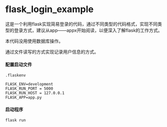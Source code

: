 # flask_login_example

这是一个利用flask实现简易登录的代码，通过不同类型的代码格式，实现不同类型的登录方式，建议从app——appx开始阅读，以便深入了解flask的工作方式。

本代码没用使用数据库操作。

通过文件读写的方式实现记录用户信息的方式。

#### 配置启动文件

`.flaskenv`

```
FLASK_ENV=development
FLASK_RUN_PORT = 5000
FLASK_RUN_HOST = 127.0.0.1
FLASK_APP=app.py
```

#### 启动程序

```
flask run
```
